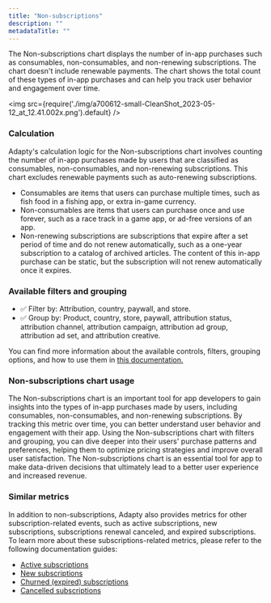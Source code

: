 ```yaml
---
title: "Non-subscriptions"
description: ""
metadataTitle: ""
---
```


The Non-subscriptions chart displays the number of in-app purchases such as consumables, non-consumables, and non-renewing subscriptions. The chart doesn't include renewable payments. The chart shows the total count of these types of in-app purchases and can help you track user behavior and engagement over time.


<img
  src={require('./img/a700612-small-CleanShot_2023-05-12_at_12.41.002x.png').default}
/>





### Calculation

Adapty's calculation logic for the Non-subscriptions chart involves counting the number of in-app purchases made by users that are classified as consumables, non-consumables, and non-renewing subscriptions. This chart excludes renewable payments such as auto-renewing subscriptions.

- Consumables are items that users can purchase multiple times, such as fish food in a fishing app, or extra in-game currency. 
- Non-consumables are items that users can purchase once and use forever, such as a race track in a game app, or ad-free versions of an app. 
- Non-renewing subscriptions are subscriptions that expire after a set period of time and do not renew automatically, such as a one-year subscription to a catalog of archived articles. The content of this in-app purchase can be static, but the subscription will not renew automatically once it expires. 

### Available filters and grouping

- ✅ Filter by: Attribution, country, paywall, and store.
- ✅ Group by: Product, country, store, paywall, attribution status, attribution channel, attribution campaign, attribution ad group, attribution ad set, and attribution creative.

You can find more information about the available controls, filters, grouping options, and how to use them in [this documentation.](https://docs.adapty.io/docs/controls-filters-grouping-compare-proceeds)

### Non-subscriptions chart usage

The Non-subscriptions chart is an important tool for app developers to gain insights into the types of in-app purchases made by users, including consumables, non-consumables, and non-renewing subscriptions. By tracking this metric over time, you can better understand user behavior and engagement with their app. Using the Non-subscriptions chart with filters and grouping, you can dive deeper into their users' purchase patterns and preferences, helping them to optimize pricing strategies and improve overall user satisfaction. The Non-subscriptions chart is an essential tool for app to make data-driven decisions that ultimately lead to a better user experience and increased revenue.

### Similar metrics

In addition to non-subscriptions, Adapty also provides metrics for other subscription-related events, such as active subscriptions, new subscriptions, subscriptions renewal canceled, and expired subscriptions. To learn more about these subscriptions-related metrics, please refer to the following documentation guides:

- [Active subscriptions](https://docs.adapty.io/docs/active-subscriptions)
- [New subscriptions](reactivated-subscriptions)
- [Churned (expired) subscriptions](https://docs.adapty.io/docs/churned-expired-subscriptions)
- [Cancelled subscriptions](https://docs.adapty.io/docs/cancelled-subscriptions)